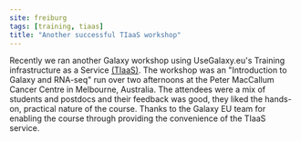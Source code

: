 ```yaml
---
site: freiburg
tags: [training, tiaas]
title: "Another successful TIaaS workshop"
---
```


Recently we ran another Galaxy workshop using UseGalaxy.eu's Training infrastructure as a Service [(TIaaS)](https://galaxyproject.eu/tiaas). The workshop was an "Introduction to Galaxy and RNA-seq" run over two afternoons at the Peter MacCallum Cancer Centre in Melbourne, Australia. The attendees were a mix of students and postdocs and their feedback was good, they liked the hands-on, practical nature of the course. Thanks to the Galaxy EU team for enabling the course through providing the convenience of the TIaaS service.

